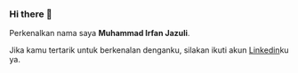 ### Hi there 👋

Perkenalkan nama saya **Muhammad Irfan Jazuli**.

Jika kamu tertarik untuk berkenalan denganku, silakan ikuti akun [Linkedin](https://www.linkedin.com/in/mirfanjazuli/)ku ya.

